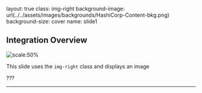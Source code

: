 layout: true
class: img-right
background-image: url(../../assets/images/backgrounds/HashiCorp-Content-bkg.png)
background-size: cover
name: slide1

## Integration Overview

![scale:50%](./assets/logos/logo_terraform.png)

This slide uses the `img-right` class and displays an image

???

---